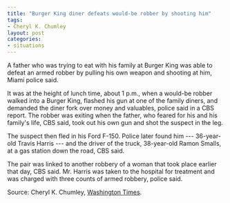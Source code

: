 ```yaml
---
title: "Burger King diner defeats would-be robber by shooting him"
tags:
- Cheryl K. Chumley
layout: post
categories:
- situations
---
```


A father who was trying to eat with his family at Burger King was able to defeat an armed robber by pulling his own weapon and shooting at him, Miami police said.

It was at the height of lunch time, about 1 p.m., when a would-be robber walked into a Burger King, flashed his gun at one of the family diners, and demanded the diner fork over money and valuables, police said in a CBS report. The robber was exiting when the father, who feared for his and his family's life, CBS said, took out his own gun and shot the suspect in the leg.

The suspect then fled in his Ford F-150. Police later found him --- 36-year-old Travis Harris --- and the driver of the truck, 38-year-old Ramon Smalls, at a gas station down the road, CBS said.

The pair was linked to another robbery of a woman that took place earlier that day, CBS said. Mr. Harris was taken to the hospital for treatment and was charged with three counts of armed robbery, police said.

Source: Cheryl K. Chumley, [Washington Times](https://p.washingtontimes.com/news/2013/apr/8/burger-king-diner-defeats-would-be-robber-shooting/).
